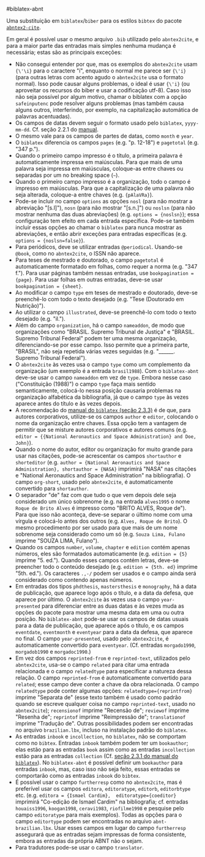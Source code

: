 #biblatex-abnt

Uma substituição em `biblatex`/`biber` para os estilos `bibtex` do pacote [`abntex2-cite`](https://github.com/abntex/abntex2). 

Em geral é possível usar o mesmo arquivo `.bib` utilizado pelo `abntex2cite`, e para a maior parte das entradas mais simples nenhuma mudança é necessária; estas são as principais exceções:

- Não consegui entender por que, mas os exemplos do `abntex2cite` usam `{\'\i}` para o caractere "í", enquanto o normal me parece ser `{\'i}` (para outras letras com acento agudo o `abntex2cite` usa o formato normal). Isso pode causar alguns problemas, o ideal é usar `{\'i}` (ou aproveitar os recursos do biber e usar a codificação utf-8). Caso isso não seja possível por algum motivo, chamar o biblatex com a opção `safeinputenc` pode resolver alguns problemas (mas também causa alguns outros, interferindo, por exemplo, na capitalização automática de palavras acentuadas).
- Os campos de datas devem seguir o formato usado pelo `biblatex`, `yyyy-mm-dd`. Cf. seção 2.2.1 do [manual](http://mirrors.ctan.org/macros/latex/contrib/biblatex/doc/biblatex.pdf).
- O mesmo vale para os campos de partes de datas, como `month` e `year`.
- O `biblatex` diferencia os campos `pages` (e.g. "p. 12-18") e `pagetotal` (e.g. "347 p.").
- Quando o primeiro campo impresso é o título, a primeira palavra é automaticamente impressa em maiúsculas. Para que mais de uma palavra seja impressa em maiúsculas, coloque-as entre chaves ou separadas por um no breaking space (`~`).
- Quando o primeiro campo impresso é a organização, todo o campo é impresso em maiúsculas. Para que a capitalização de uma palavra não seja alterada, coloque-a entre chaves (e.g. `{pAlaVRa}`).
- Pode-se incluir no campo `options` as opções `nosl` (para não mostrar a abreviação "[s.l]"), `nosn` (para não mostrar "[s.n.]") ou `noslsn` (para não mostrar nenhuma das duas abreviações) (e.g. `options = {noslsn}`); essa configuração tem efeito em cada entrada específica. Pode-se também incluir essas opções ao chamar o `biblatex` para nunca mostrar as abreviações, e então abrir exceções para entradas específicas (e.g. `options = {noslsn=false}`).
- Para periódicos, deve se utilizar entradas `@periodical`. Usando-se `@book`, como no `abntex2cite`, o ISSN não aparece.
- Para teses de mestrado e doutorado, o campo `pagetotal` é automaticamente formatado em folhas, como requer a norma (e.g. "347 f."). Para usar páginas também nessas entradas, use `bookpagination = {page}`. Para usar folhas em outras entradas, deve-se usar `bookpagination = {sheet}`.
- Ao modificar o campo `type` em teses de mestrado e doutorado, deve-se preenchê-lo com todo o texto desejado (e.g. "Tese (Doutorado em Nutrição)").
- Ao utilizar o campo `illustrated`, deve-se preenchê-lo com todo o texto desejado (e.g. "il.").
- Além do campo `organization`, há o campo `nameaddon`, de modo que organizações como "BRASIL. Supremo Tribunal de Justiça" e "BRASIL. Supremo Tribunal Federal" podem ter uma mesma organização, diferenciando-se por esse campo. Isso permite que a primeira parte, "BRASIL", não seja repetida várias vezes seguidas (e.g. "______. Supremo Tribunal Federal").
- O `abntex2cite` às vezes usa o campo `type` como um complemento da organização (um exemplo é a entrada `brasil1988`). Com o `biblatex-abnt` deve-se usar o campo `nameaddon` em vez de `type`. Embora nesse caso ("Constituição (1988)") o campo `type` faça mais sentido semanticamente, colocá-lo nessa posição causaria problemas na organização alfabética da bibliografia, já que o campo `type` às vezes aparece antes do título e às vezes depois.
- A recomendação do [manual do `biblatex` (seção 2.3.3)](http://mirrors.ctan.org/macros/latex/contrib/biblatex/doc/biblatex.pdf) é de que, para autores corporativos, utilize-se os campos `author` e `editor`, colocando o nome da organização entre chaves. Essa opção tem a vantagem de permitir que se misture autores corporativos e autores comuns (e.g. `editor = {{National Aeronautics and Space Administration} and Doe, John}`).
- Quando o nome do autor, editor ou organização for muito grande para usar nas citações, pode-se acrescentar os campos `shortauthor` e `shorteditor` (e.g. `author = {National Aeronautics and Space Administration}, shortauthor = {NASA}` imprimirá "NASA" nas citações e "National Aeronautics and Space Administration" na bibliografia). O campo `org-short`, usado pelo `abntex2cite`, é automaticamente convertido para `shortauthor`.
- O separador "de" faz com que tudo o que vem depois dele seja considerado um único sobrenome (e.g. na entrada `alves1995` o nome `Roque de Brito Alves` é impresso como "BRITO ALVES, Roque de"). Para que isso não aconteça, deve-se separar o último nome com uma vírgula e colocá-lo antes dos outros (e.g. `Alves, Roque de Brito`). O mesmo procedimento por ser usado para que mais de um nome sobrenome seja considerado como um só (e.g. `Souza Lima, Fulano` imprime "SOUZA LIMA, Fulano").
- Quando os campos `number`, `volume`, `chapter` e `edition` contém apenas números, eles são formatados automaticamente (e.g. `edition = {5}` imprime "5. ed."). Quando esses campos contém letras, deve-se preencher todo o conteúdo desejado (e.g. `edition = {5th. ed}` imprime "5th. ed."). Os caracteres `.,-/` podem ser usados e o campo ainda será considerado como contendo apenas números.
- Em entradas dos tipos `phdthesis`, `mastersthesis` e `monography`, há a data de publicação, que aparece logo após o título, e a data da defesa, que aparece por último. O `abntex2cite` às vezes usa o campo `year-presented` para diferenciar entre as duas datas e às vezes muda as opções do pacote para mostrar uma mesma data em uma ou outra posição. No `biblatex-abnt` pode-se usar os campos de datas usuais para a data de publicação, que aparece após o título, e os campos `eventdate`, `eventmonth` e `eventyear` para a data da defesa, que aparece no final. O campo `year-presented`, usado pelo `abntex2cite`, é automaticamente convertido para `eventyear`. (Cf. entradas `morgado1990`, `morgadob1990` e `morgadoc1990`.)
- Em vez dos campos `reprinted-from` e `reprinted-text`, utilizados pelo `abntex2cite`, usa-se o campo `related` para citar uma entrada relacionada e o campo `relatedtype` para especificar a natureza dessa relação. O campo `reprinted-from` é automaticamente convertido para `related`; esse campo deve conter a chave da obra relacionada. O campo `relatedtype` pode conter algumas opções: `relatedtype={reprintfrom}` imprime "Separata de" (esse texto também é usado como padrão quando se escreve qualquer coisa no campo `reprinted-text`, usado no `abntex2cite`); `recensionof` imprime "Recensão de"; `reviewof` imprime "Resenha de"; `reprintof` imprime "Reimpressão de"; `translationof` imprime "Tradução de". Outras possibilidades podem ser encontradas no arquivo `brazilian.lbx`, incluso na instalação padrão do `biblatex`.
- As entradas `inbook` e `incollection`, no `biblatex`, não se comportam como no `bibtex`. Entradas `inbook` também podem ter um `bookauthor`; elas estão para as entradas `book` assim como as entradas `incollection` estão para as entradas `collection` (Cf. [seção 2.3.1 do manual do `biblatex`](http://repositorios.cpai.unb.br/ctan/macros/latex/contrib/biblatex/doc/biblatex.pdf)). No `biblatex-abnt` é possível definir um `bookauthor` para entradas `inbook`, mas, caso isso não seja feito, essas entradas se comportarão como as entradas `inbook` do `bibtex`.
- É possível usar o campo `furtherresp` como no `abntex2cite`, mas é preferível usar os campos `editora`, `editoratype`, `editorb`, `editorbtype` etc. (e.g. `editora = {Ismael Cardim},  editoratype={coeditor}` imprimirá "Co-edição de Ismael Cardim" na bibliografia; cf. entradas `houaiss1996`, `koogan1998`, `ceravi1983`, `riofilme1998` e pesquise pelo campo `editoratype` para mais exemplos). Todas as opções para o campo `editortype` podem ser encontradas no arquivo `abnt-brazilian.lbx`. Usar esses campos em lugar do campo `furtherresp` assegurará que as entradas sejam impressas de forma consistente, embora as entradas da própria ABNT não o sejam.
- Para tradutores pode-se usar o campo `translator`.
